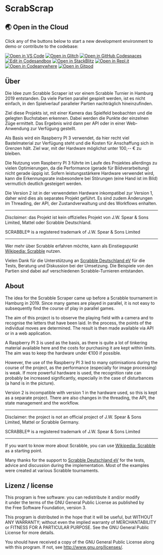# ScrabScrap

## 🌏  Open in the Cloud 
Click any of the buttons below to start a new development environment to demo or contribute to the codebase:

[![Open in VS Code](https://img.shields.io/badge/Open%20in-VS%20Code-blue?logo=visualstudiocode)](https://vscode.dev/github/scrabscrap/scrabble-scraper-v2)
[![Open in Glitch](https://img.shields.io/badge/Open%20in-Glitch-blue?logo=glitch)](https://glitch.com/edit/#!/import/github/scrabscrap/scrabble-scraper-v2)
[![Open in GitHub Codespaces](https://github.com/codespaces/badge.svg)](https://codespaces.new/504629544)
[![Edit in Codesandbox](https://codesandbox.io/static/img/play-codesandbox.svg)](https://codesandbox.io/s/github/scrabscrap/scrabble-scraper-v2)
[![Open in StackBlitz](https://developer.stackblitz.com/img/open_in_stackblitz.svg)](https://stackblitz.com/github/scrabscrap/scrabble-scraper-v2)
[![Open in Repl.it](https://replit.com/badge/github/withastro/astro)](https://replit.com/github/scrabscrap/scrabble-scraper-v2)
[![Open in Codeanywhere](https://codeanywhere.com/img/open-in-codeanywhere-btn.svg)](https://app.codeanywhere.com/#https://github.com/scrabscrap/scrabble-scraper-v2)
[![Open in Gitpod](https://gitpod.io/button/open-in-gitpod.svg)](https://gitpod.io/#https://github.com/scrabscrap/scrabble-scraper-v2)


## Über

Die Idee zum Scrabble Scraper ist vor einem Scrabble Turnier in Hamburg
2019 entstanden.  Da viele Partien parallel gespielt werden, ist es
nicht einfach, in den Spielverlauf paralleler Partien nachträglich
hineinzufinden.

Ziel diese Projekts ist, mit einer Kamera das Spielfeld beobachten und
die gelegten Buchstaben erkennen. Dabei werden die Punkte der einzelnen
Züge ermittelt. Das Ergebnis wird dann per API oder in einer Web-Anwendung
zur Verfügung gestellt.

Als Basis wird ein Raspberry PI 3 verwendet, da hier recht viel
Bastelmaterial zur Verfügung steht und die Kosten für Anschaffung sich
in Grenzen hält. Ziel war, mit der Hardware möglichst unter 100,-- €
zu bleiben.

Die Nutzung vom Raspberry PI 3 führte im Laufe des Projektes
allerdings zu vielen Optimierungen, da die Performance (gerade für
Bildverarbeitung) nicht gerade üppig ist. Sofern leistungsstärkere
Hardware verwendet wird, kann die Erkennungsrate insbesondere bei
Störungen (eine Hand ist im Bild) vermutlich deutlich gesteigert
werden.

Die Version 2 ist in der verwendeten Hardware inkompatibel zur Version 1,
daher wird dies als separates Projekt geführt. Es sind zudem Änderungen
im Threading, der API, der Zustandverwaltung und des Workflows enhalten.

---

*Disclaimer:* das Projekt ist kein offizielles Projekt von J.W. Spear &
Sons Limited, Mattel oder Scrabble Deutschland.

SCRABBLE® is a registered trademark of J.W. Spear & Sons Limited

---

Wer mehr über Scrabble erfahren möchte, kann als Einstiegspunkt
[Wikipedia: Scrabble](https://de.wikipedia.org/wiki/Scrabble)
nutzen.

Vielen Dank für die Unterstützung an
[Scrabble Deutschland eV](http://scrabble-info.de/) für die Tests,
Beratung und Diskussion bei der Umsetzung. Die Beispiele von den Partien
sind dabei auf verschiedenen Scrabble-Turnieren entstanden.

## About

The idea for the Scrabble Scraper came up before a Scrabble tournament in Hamburg in 2019. Since many games are played in parallel, it is not easy to subsequently find the course of play in parallel games.

The aim of this project is to observe the playing field with a camera and to recognise the letters that have been laid. In the process, the points of the individual moves are determined. The result is then made available via API or in a web application.

A Raspberry PI 3 is used as the basis, as there is quite a lot of tinkering material available here and the costs for purchasing it are kept within limits. The aim was to keep the hardware under €100 if possible.

However, the use of the Raspberry PI 3 led to many optimisations during the course of the project, as the performance (especially for image processing) is weak. If more powerful hardware is used, the recognition rate can probably be increased significantly, especially in the case of disturbances (a hand is in the picture).

Version 2 is incompatible with version 1 in the hardware used, so this is kept as a separate project. There are also changes in the threading, the API, the state management and the workflow.

---

Disclaimer: the project is not an official project of J.W. Spear & Sons Limited, Mattel or Scrabble Germany.

SCRABBLE® is a registered trademark of J.W. Spear & Sons Limited

---

If you want to know more about Scrabble, you can use [Wikipedia: Scrabble](https://de.wikipedia.org/wiki/Scrabble) as a starting point.

Many thanks for the support to [Scrabble Deutschland eV](http://scrabble-info.de/) for the tests, advice and discussion during the implementation. Most of the examples were created at various Scrabble tournaments.

## Lizenz / license

 This program is free software: you can redistribute it and/or modify  
 it under the terms of the GNU General Public License as published by  
 the Free Software Foundation, version 3.

 This program is distributed in the hope that it will be useful, but
 WITHOUT ANY WARRANTY; without even the implied warranty of
 MERCHANTABILITY or FITNESS FOR A PARTICULAR PURPOSE. See the GNU
 General Public License for more details.

 You should have received a copy of the GNU General Public License
 along with this program. If not, see <http://www.gnu.org/licenses/>.
